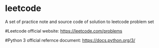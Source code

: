 # leetcode
A set of practice note and source code of solution to leetcode problem set

#Leetcode official website:
https://leetcode.com/problems

#Python 3 official refernce document:
https://docs.python.org/3/